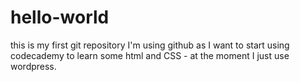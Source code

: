 # hello-world
this is my first git repository
I'm using github as I want to start using codecademy to learn some html and CSS - at the moment I just use wordpress.
